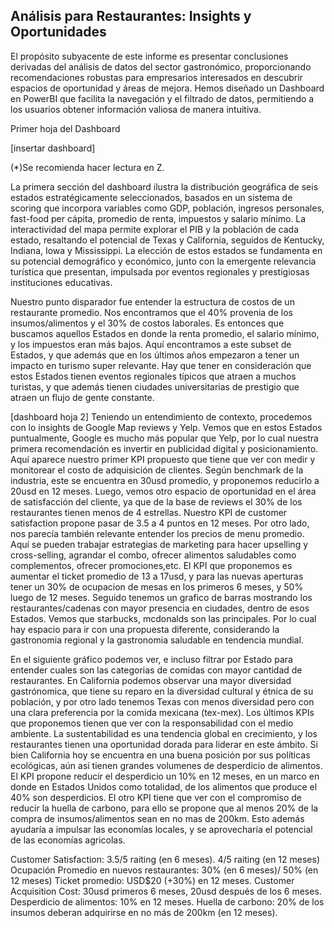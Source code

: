 ## Análisis para Restaurantes: Insights y Oportunidades

El propósito subyacente de este informe es presentar conclusiones derivadas del análisis de datos del sector gastronómico, proporcionando recomendaciones robustas para empresarios interesados en descubrir espacios de oportunidad y áreas de mejora. Hemos diseñado un Dashboard en PowerBI que facilita la navegación y el filtrado de datos, permitiendo a los usuarios obtener información valiosa de manera intuitiva.

Primer hoja del Dashboard

[insertar dashboard]

(*)Se recomienda hacer lectura en Z.

La primera sección del dashboard ilustra la distribución geográfica de seis estados estratégicamente seleccionados, basados en un sistema de scoring que incorpora variables como GDP, población, ingresos personales, fast-food per cápita, promedio de renta, impuestos y salario mínimo. La interactividad del mapa permite explorar el PIB y la población de cada estado, resaltando el potencial de Texas y California, seguidos de Kentucky, Indiana, Iowa y Mississippi. La elección de estos estados se fundamenta en su potencial demográfico y económico, junto con la emergente relevancia turística que presentan, impulsada por eventos regionales y prestigiosas instituciones educativas.

Nuestro punto disparador fue entender la estructura de costos de un restaurante promedio. Nos encontramos que el 40% provenia de los insumos/alimentos y el 30% de costos laborales. Es entonces que buscamos aquellos Estados en donde la renta promedio, el salario mínimo, y los impuestos eran más bajos. Aquí encontramos a este subset de Estados, y que además que en los últimos años empezaron a tener un impacto en turismo super relevante. Hay que tener en consideración que estos Estados tienen eventos regionales típicos que atraen a muchos turistas, y que además tienen ciudades universitarias de prestigio que atraen un flujo de gente constante.

[dashboard hoja 2]
Teniendo un entendimiento de contexto, procedemos con lo insights de Google Map reviews y Yelp. Vemos que en estos Estados puntualmente, Google es mucho más popular que Yelp, por lo cual nuestra primera recomendación es invertir en publicidad digital y posicionamiento. Aquí aparece nuestro primer KPI propuesto que tiene que ver con medir y monitorear el costo de adquisición de clientes. Según benchmark de la industria, este se encuentra en 30usd promedio, y proponemos reducirlo a 20usd en 12 meses.
Luego, vemos otro espacio de oportunidad en el área de satisfacción del cliente, ya que de la base de reviews el 30% de los restaurantes tienen menos de 4 estrellas. Nuestro KPI de customer satisfaction propone pasar de 3.5 a 4 puntos en 12 meses.
Por otro lado, nos parecía también relevante entender los precios de menu promedio. Aquí se pueden trabajar estrategias de marketing para hacer upselling y cross-selling, agrandar el combo, ofrecer alimentos saludables como complementos, ofrecer promociones,etc. El KPI que proponemos es aumentar el ticket promedio de 13 a 17usd, y para las nuevas aperturas tener un 30% de ocupacion de mesas en los primeros 6 meses, y 50% luego de 12 meses.
Seguido tenemos un grafico de barras mostrando los restaurantes/cadenas con mayor presencia en ciudades, dentro de esos Estados. Vemos que starbucks, mcdonalds son las principales. Por lo cual hay espacio para ir con una propuesta diferente, considerando la gastronomia regional y la gastronomia saludable en tendencia mundial.

En el siguiente gráfico podemos ver, e incluso filtrar por Estado para entender cuales son las categorias de comidas con mayor cantidad de restaurantes. En California podemos observar una mayor diversidad gastrónomica, que tiene su reparo en la diversidad cultural y étnica de su población, y por otro lado tenemos Texas con menos diversidad pero con una clara preferencia por la comida mexicana (tex-mex). Los últimos KPIs que proponemos tienen que ver con la responsabilidad con el medio ambiente. La sustentabilidad es una tendencia global en crecimiento, y los restaurantes tienen una oportunidad dorada para liderar en este ámbito. Si bien California hoy se encuentra en una buena posición por sus políticas ecológicas, aún así tienen grandes volumenes de desperdicio de alimentos. El KPI propone reducir el desperdicio un 10% en 12 meses, en un marco en donde en Estados Unidos como totalidad, de los alimentos que produce el 40% son desperdicios. 
El otro KPI tiene que ver con el compromiso de reducir la huella de carbono, para ello se propone que al menos 20% de la compra de insumos/alimentos sean en no mas de 200km. Esto además ayudaría a impulsar las economías locales, y se aprovecharía el potencial de las economías agricolas.





Customer Satisfaction: 3.5/5 raiting (en 6 meses). 4/5 raiting (en 12 meses)
Ocupación Promedio en nuevos restaurantes: 30% (en 6 meses)/ 50% (en 12 meses)
Ticket promedio: USD$20 (+30%) en 12 meses.
Customer Acquisition Cost: 30usd primeros 6 meses, 20usd después de los 6 meses.
Desperdicio de alimentos: 10% en 12 meses.
Huella de carbono: 20% de los insumos deberan adquirirse en no más de 200km (en 12 meses).
